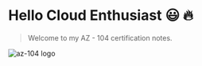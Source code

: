 # Hello Cloud Enthusiast :smiley: :fire:

> Welcome to my AZ - 104 certification notes.

![az-104 logo](https://images.credly.com/size/340x340/images/336eebfc-0ac3-4553-9a67-b402f491f185/azure-administrator-associate-600x600.png)
